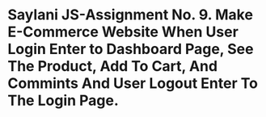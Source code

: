 # Saylani JS-Assignment No. 9. Make E-Commerce Website When User Login Enter to Dashboard Page, See The Product, Add To Cart, And Commints And User Logout Enter To The Login Page.
